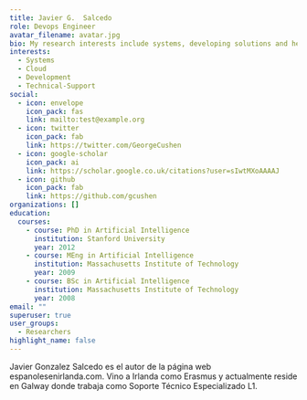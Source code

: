 ```yaml
---
title: Javier G.  Salcedo
role: Devops Engineer
avatar_filename: avatar.jpg
bio: My research interests include systems, developing solutions and help people.
interests:
  - Systems
  - Cloud
  - Development
  - Technical-Support
social:
  - icon: envelope
    icon_pack: fas
    link: mailto:test@example.org
  - icon: twitter
    icon_pack: fab
    link: https://twitter.com/GeorgeCushen
  - icon: google-scholar
    icon_pack: ai
    link: https://scholar.google.co.uk/citations?user=sIwtMXoAAAAJ
  - icon: github
    icon_pack: fab
    link: https://github.com/gcushen
organizations: []
education:
  courses:
    - course: PhD in Artificial Intelligence
      institution: Stanford University
      year: 2012
    - course: MEng in Artificial Intelligence
      institution: Massachusetts Institute of Technology
      year: 2009
    - course: BSc in Artificial Intelligence
      institution: Massachusetts Institute of Technology
      year: 2008
email: ""
superuser: true
user_groups:
  - Researchers
highlight_name: false
---
```

Javier Gonzalez Salcedo es el autor de la página web espanolesenirlanda.com. Vino a Irlanda como Erasmus y actualmente reside en Galway donde trabaja como Soporte Técnico Especializado L1. 